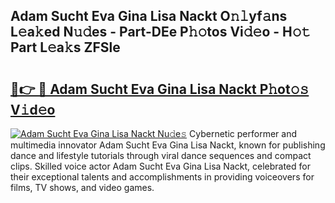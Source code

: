 ## Adam Sucht Eva Gina Lisa Nackt O𝚗𝚕yf𝚊ns L𝚎a𝚔ed N𝚞𝚍es - Part-DEe P𝚑𝚘tos Vi𝚍𝚎o - H𝚘𝚝 Part L𝚎a𝚔s ZFSle

# <h2><a href="http://kf27b2f.oniu.top/?m=Adam+Sucht+Eva+Gina+Lisa+Nackt">🔗👉 🔴 Adam Sucht Eva Gina Lisa Nackt P𝚑ot𝚘𝚜 V𝚒d𝚎o</a></h2>

[![Adam Sucht Eva Gina Lisa Nackt Nu𝚍e𝚜](https://i.imgur.com/0qMVB7G.gif)](http://kf27b2f.oniu.top/?m=Adam+Sucht+Eva+Gina+Lisa+Nackt)
Cybernetic performer and multimedia innovator Adam Sucht Eva Gina Lisa Nackt, known for publishing dance and lifestyle tutorials through viral dance sequences and compact clips. Skilled voice actor Adam Sucht Eva Gina Lisa Nackt, celebrated for their exceptional talents and accomplishments in providing voiceovers for films, TV shows, and video games.  
